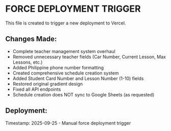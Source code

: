 # FORCE DEPLOYMENT TRIGGER

This file is created to trigger a new deployment to Vercel.

## Changes Made:
- Complete teacher management system overhaul
- Removed unnecessary teacher fields (Car Number, Current Lesson, Max Lessons, etc.)
- Added Philippine phone number formatting
- Created comprehensive schedule creation system
- Added Student Card Number and Lesson Number (1-10) fields
- Restored original gradient design
- Fixed all API endpoints
- Schedule creation does NOT sync to Google Sheets (as requested)

## Deployment: 
Timestamp: 2025-09-25 - Manual force deployment trigger
